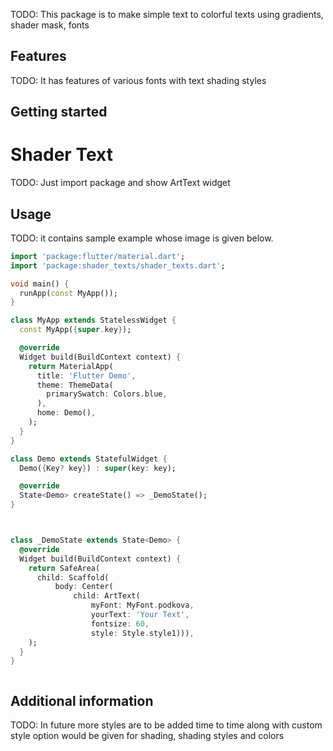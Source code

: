 <!--
This README describes the package. If you publish this package to pub.dev,
this README's contents appear on the landing page for your package.

For information about how to write a good package README, see the guide for
[writing package pages](https://dart.dev/guides/libraries/writing-package-pages).

For general information about developing packages, see the Dart guide for
[creating packages](https://dart.dev/guides/libraries/create-library-packages)
and the Flutter guide for
[developing packages and plugins](https://flutter.dev/developing-packages).
-->

TODO: This package is to make simple text to colorful texts using gradients, shader mask, fonts
## Features

TODO: It has features of various fonts with text shading styles

## Getting started
<h1>Shader Text</h1>

TODO: Just import package and show ArtText widget

## Usage

TODO: it contains sample example whose image is given below.

```dart
import 'package:flutter/material.dart';
import 'package:shader_texts/shader_texts.dart';

void main() {
  runApp(const MyApp());
}

class MyApp extends StatelessWidget {
  const MyApp({super.key});

  @override
  Widget build(BuildContext context) {
    return MaterialApp(
      title: 'Flutter Demo',
      theme: ThemeData(
        primarySwatch: Colors.blue,
      ),
      home: Demo(),
    );
  }
}

class Demo extends StatefulWidget {
  Demo({Key? key}) : super(key: key);

  @override
  State<Demo> createState() => _DemoState();
}



class _DemoState extends State<Demo> {
  @override
  Widget build(BuildContext context) {
    return SafeArea(
      child: Scaffold(
          body: Center(
              child: ArtText(
                  myFont: MyFont.podkova,
                  yourText: 'Your Text',
                  fontsize: 60,
                  style: Style.style1))),
    );
  }
}

```
<td>
<img src="https://github.com/sdycode/Shader-Text/blob/main/ss1.jpg" alt="">
</td>

## Additional information

TODO: In future more styles are to be added time to time along with custom style option would be given for shading, shading styles and colors
